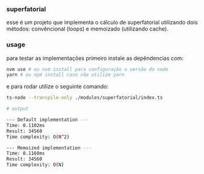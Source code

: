 ### superfatorial

esse é um projeto que implementa o cálculo de superfatorial utilizando dois métodos: convêncional (loops) e memoizado (utilizando cache).

### usage

para testar as implementações primeiro instale as depêndencias com:

```bash
nvm use # ou nvm install para configuração a versão do node
yarn # ou npm install caso não utilize yarn
```

e para rodar utilize o seguinte comando:

```bash
ts-node --transpile-only ./modules/superfatorial/index.ts

# output

--- Default implementation ---
Time: 0.1102ms
Result: 34560
Time complexity: O(N^2)

--- Memoized implementation ---
Time: 0.1160ms
Result: 34560
Time complexity: O(N)
```
